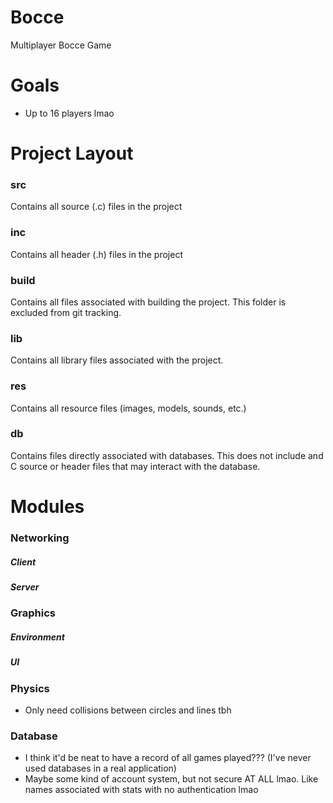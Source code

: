 # Bocce
Multiplayer Bocce Game

# Goals

* Up to 16 players lmao

# Project Layout

### src
Contains all source (.c) files in the project

### inc
Contains all header (.h) files in the project

### build
Contains all files associated with building the project. This folder is excluded from git tracking.

### lib
Contains all library files associated with the project. 

### res
Contains all resource files (images, models, sounds, etc.)

### db
Contains files directly associated with databases. This does not include and C source or header files that may interact with the database.

# Modules

### Networking

##### Client

##### Server

### Graphics

##### Environment

##### UI

### Physics

* Only need collisions between circles and lines tbh

### Database

* I think it'd be neat to have a record of all games played??? (I've never used databases in a real application)
* Maybe some kind of account system, but not secure AT ALL lmao. Like names associated with stats with no authentication lmao

